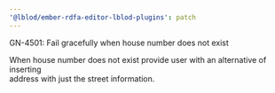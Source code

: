 ```yaml
---
'@lblod/ember-rdfa-editor-lblod-plugins': patch
---
```


GN-4501: Fail gracefully when house number does not exist

When house number does not exist provide user with an alternative of inserting  
address with just the street information.
